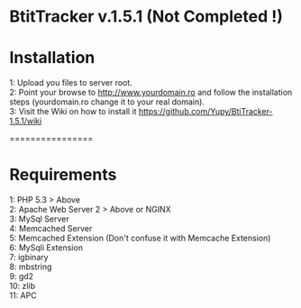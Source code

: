 <h1>BtitTracker v.1.5.1 (Not Completed !)</h1>

Installation
================

1: Upload you files to server root.
<br />
2: Point your browse to http://www.yourdomain.ro and follow the installation steps (yourdomain.ro change it to your real domain). 
<br />
3: Visit the Wiki on how to install it https://github.com/Yupy/BtiTracker-1.5.1/wiki

================

Requirements
================

1: PHP 5.3 > Above
<br />
2: Apache Web Server 2 > Above or NGINX
<br />
3: MySql Server
<br />
4: Memcached Server
<br />
5: Memcached Extension (Don't confuse it with Memcache Extension)
<br />
6: MySqli Extension
<br />
7: igbinary
<br />
8: mbstring
<br />
9: gd2
<br />
10: zlib
<br />
11: APC
